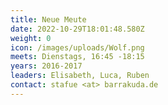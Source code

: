 ```yaml
---
title: Neue Meute
date: 2022-10-29T18:01:48.580Z
weight: 0
icon: /images/uploads/Wolf.png
meets: Dienstags, 16:45 -18:15
years: 2016-2017
leaders: Elisabeth, Luca, Ruben
contact: stafue <at> barrakuda.de
---
```

